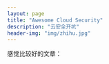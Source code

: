 ```yaml
---
layout: page
title: "Awesome Cloud Security"
description: "云安全开坑"
header-img: "img/zhihu.jpg"
---
```


感觉比较好的文章：






